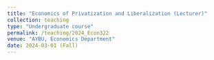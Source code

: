 ```yaml
---
title: "Economics of Privatization and Liberalization (Lecturer)"
collection: teaching
type: "Undergraduate course"
permalink: /teaching/2024_Econ322
venue: "AYBU, Economics Department"
date: 2024-03-01 (Fall)
---
```


